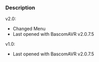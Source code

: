 ### Description

v2.0:
- Changed Menu
- Last opened with BascomAVR v2.0.7.5

v1.0:
- Last opened with BascomAVR v2.0.7.5